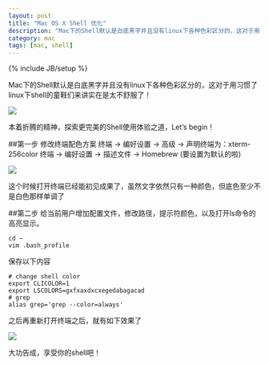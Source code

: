 ```yaml
---
layout: post
title: "Mac OS X Shell 优化"
description: "Mac下的Shell默认是白底黑字并且没有linux下各种色彩区分的，这对于用习惯了linux下shell的童鞋们来讲实在是太不舒服了！"
category: mac
tags: [mac, shell]
---
```

{% include JB/setup %}

Mac下的Shell默认是白底黑字并且没有linux下各种色彩区分的，这对于用习惯了linux下shell的童鞋们来讲实在是太不舒服了！

<img src="http://ww3.sinaimg.cn/mw690/713d9449gw1e3pa9xfv1fj.jpg">

本着折腾的精神，探索更完美的Shell使用体验之道，Let’s begin！

##第一步
修改终端配色方案
终端 -> 编好设置 -> 高级 -> 声明终端为：xterm-256color
终端 -> 编好设置 -> 描述文件 -> Homebrew (要设置为默认的啦)

<img src="http://ww4.sinaimg.cn/mw690/713d9449gw1e3pa9u5x95j.jpg">

这个时候打开终端已经能初见成果了，虽然文字依然只有一种颜色，但底色至少不是白色那样单调了

##第二步
给当前用户增加配置文件，修改路径，提示符颜色，以及打开ls命令的高亮显示。

	cd ~
	vim .bash_profile

保存以下内容

	# change shell color
	export CLICOLOR=1
	export LSCOLORS=gxfxaxdxcxegedabagacad
	# grep
	alias grep='grep --color=always'

之后再重新打开终端之后，就有如下效果了

<img src="http://ww3.sinaimg.cn/mw690/713d9449gw1e3pa9wmqzsj.jpg">

大功告成，享受你的shell吧！